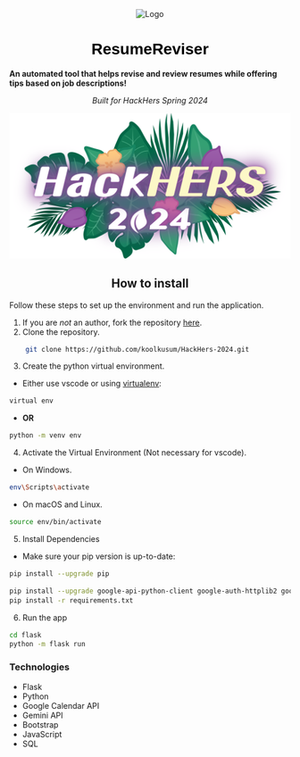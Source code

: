 <link rel="preconnect" href="https://fonts.googleapis.com">
<link rel="preconnect" href="https://fonts.gstatic.com" crossorigin>
<link href="https://fonts.googleapis.com/css2?family=Crimson+Pro&family=Literata" rel="stylesheet">

<div align=center>


<div style="text-align: center; background: ; width:300px;">
    <img src="imgs/logo.png" alt="Logo"  width="300" height="300">
<h1 style="color:black;font-family:'Arial'">ResumeReviser</h1>
</div>

</div>

**An automated tool that helps revise and review resumes while offering tips based on job descriptions!**

<p align="center">
<i>Built for HackHers Spring 2024</i>
<p>

![hackhers banner](flask/static/event/hackhers.png)

<div align="center">

## How to install

</div>

Follow these steps to set up the environment and run the application.
1. If you are *not* an author, fork the repository [here](https://github.com/koolkusum/HackHers-2024/fork).
2. Clone the repository.
```bash
    git clone https://github.com/koolkusum/HackHers-2024.git
```
3. Create the python virtual environment.
- Either use vscode or using [virtualenv](https://learnpython.com/blog/how-to-use-virtualenv-python/):
```bash
virtual env 
```
- **OR**
```bash
python -m venv env
```
4. Activate the Virtual Environment (Not necessary for vscode).

- On Windows.

```bash
env\Scripts\activate
```

- On macOS and Linux.

```bash
source env/bin/activate
```

5. Install Dependencies
- Make sure your pip version is up-to-date:
```bash
pip install --upgrade pip
```
```bash
pip install --upgrade google-api-python-client google-auth-httplib2 google-auth-oauthlib
pip install -r requirements.txt
```


6. Run the app
```bash
cd flask
python -m flask run
```

### Technologies
- Flask
- Python
- Google Calendar API
- Gemini API
- Bootstrap
- JavaScript
- SQL

